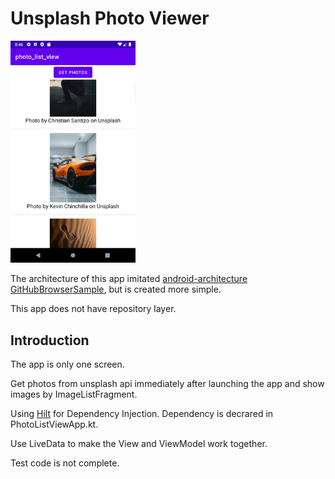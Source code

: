 Unsplash Photo Viewer
=====================

<!-- ![screen shot](Screenshot.png) -->
<img src="Screenshot.png" alt="drawing" width="200"/>

The architecture of this app imitated [android-architecture GitHubBrowserSample](https://github.com/android/architecture-components-samples/tree/main/GithubBrowserSample), but is created more simple.

This app does not have repository layer.

Introduction
------------

The app is only one screen.

Get photos from unsplash api immediately after launching the app and show images by ImageListFragment.

Using [Hilt](https://developer.android.com/training/dependency-injection/hilt-android) for Dependency Injection.
Dependency is decrared in PhotoListViewApp.kt.

Use LiveData to make the View and ViewModel work together.

Test code is not complete.
